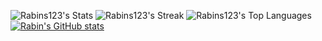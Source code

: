 ![Rabins123's Stats](https://github-readme-stats.vercel.app/api?username=Rabins123&theme=vue-dark&show_icons=true&hide_border=true&count_private=true)
![Rabins123's Streak](https://github-readme-streak-stats.herokuapp.com/?user=Rabins123&theme=vue-dark&hide_border=true)
![Rabins123's Top Languages](https://github-readme-stats.vercel.app/api/top-langs/?username=Rabins123&theme=vue-dark&show_icons=true&hide_border=true&layout=compact)
[![Rabin's GitHub stats](https://github-readme-stats.vercel.app/api?Rabins123=Rabins123)](https://github.com/Rabins123/github-readme-stats)
